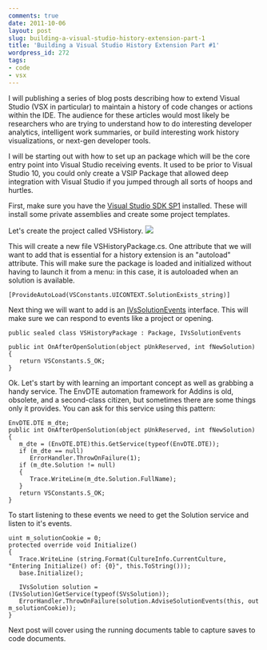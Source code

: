 ```yaml
---
comments: true
date: 2011-10-06
layout: post
slug: building-a-visual-studio-history-extension-part-1
title: 'Building a Visual Studio History Extension Part #1'
wordpress_id: 272
tags:
- code
- vsx
---
```


I will publishing a series of blog posts describing how to extend Visual Studio (VSX in particular) to maintain a history of code changes or actions within the IDE.  The audience for these articles would most likely be researchers who are trying to understand how to do interesting developer analytics, intelligent work summaries, or build interesting work history visualizations, or next-gen developer tools.

I will be starting out with how to set up an package which will be the core entry point into Visual Studio receiving events.  It used to be prior to Visual Studio 10, you could only create a VSIP Package that allowed deep integration with Visual Studio if you jumped through all sorts of hoops and hurtles.

First, make sure you have the [Visual Studio SDK SP1](http://www.microsoft.com/download/en/details.aspx?id=21835) installed.  These will install some private assemblies and create some project templates.

Let's create the project called VSHistory.
[![](http://blog.ninlabs.com/wp-content/uploads/2011/10/NewPackage.png)](http://blog.ninlabs.com/wp-content/uploads/2011/10/NewPackage.png)

This will create a new file VSHistoryPackage.cs.  One attribute that we will want to add that is essential for a history extension is an "autoload" attribute.  This will make sure the package is loaded and initialized without having to launch it from a menu: in this case, it is autoloaded when an solution is available.

    [ProvideAutoLoad(VSConstants.UICONTEXT.SolutionExists_string)]

Next thing we will want to add is an [IVsSolutionEvents](http://msdn.microsoft.com/en-us/library/microsoft.visualstudio.shell.interop.ivssolutionevents(v=vs.80).aspx) interface.  This will make sure we can respond to events like a project or opening.

    public sealed class VSHistoryPackage : Package, IVsSolutionEvents

    public int OnAfterOpenSolution(object pUnkReserved, int fNewSolution)
    {
       return VSConstants.S_OK;
    }

Ok.  Let's start by with learning an important concept as well as grabbing a handy service.
The EnvDTE automation framework for Addins is old, obsolete, and a second-class citizen, but sometimes there are some things only it provides.  You can ask for this service using this pattern:

    EnvDTE.DTE m_dte;
    public int OnAfterOpenSolution(object pUnkReserved, int fNewSolution)
    {
       m_dte = (EnvDTE.DTE)this.GetService(typeof(EnvDTE.DTE));
       if (m_dte == null)
          ErrorHandler.ThrowOnFailure(1);
       if (m_dte.Solution != null)
       {
          Trace.WriteLine(m_dte.Solution.FullName);
       }
       return VSConstants.S_OK;
    }

To start listening to these events we need to get the Solution service and listen to it's events.

    uint m_solutionCookie = 0;
    protected override void Initialize()
    {
       Trace.WriteLine (string.Format(CultureInfo.CurrentCulture, "Entering Initialize() of: {0}", this.ToString()));
       base.Initialize();

       IVsSolution solution = (IVsSolution)GetService(typeof(SVsSolution));
       ErrorHandler.ThrowOnFailure(solution.AdviseSolutionEvents(this, out m_solutionCookie));
    }

Next post will cover using the running documents table to capture saves to code documents.

